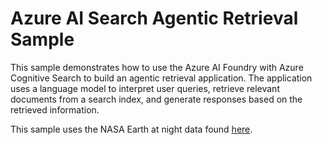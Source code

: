 # Azure AI Search Agentic Retrieval Sample

This sample demonstrates how to use the Azure AI Foundry with Azure Cognitive Search to build an agentic retrieval application. The application uses a language model to interpret user queries, retrieve relevant documents from a search index, and generate responses based on the retrieved information.

This sample uses the NASA Earth at night data found [here](https://github.com/Azure-Samples/azure-search-sample-data/tree/main/nasa-e-book/earth-at-night-json).